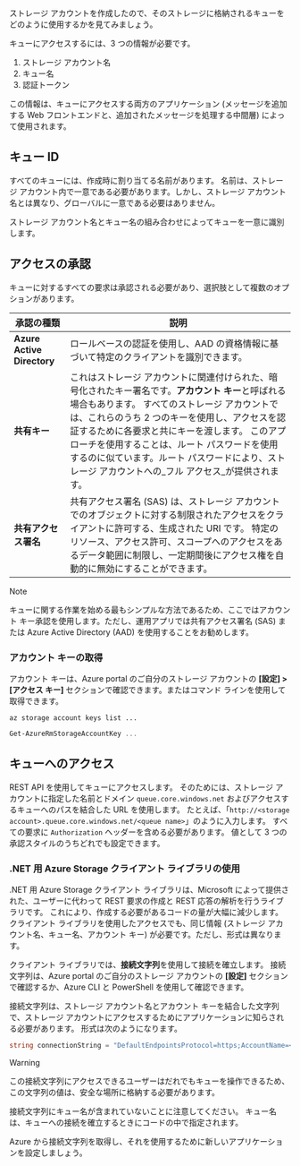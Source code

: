 ストレージ アカウントを作成したので、そのストレージに格納されるキューをどのように使用するかを見てみましょう。

キューにアクセスするには、3 つの情報が必要です。
 1. ストレージ アカウント名
 2. キュー名
 3. 認証トークン

この情報は、キューにアクセスする両方のアプリケーション (メッセージを追加する Web フロントエンドと、追加されたメッセージを処理する中間層) によって使用されます。

## <a name="queue-identity"></a>キュー ID

すべてのキューには、作成時に割り当てる名前があります。 名前は、ストレージ アカウント内で一意である必要があります。しかし、ストレージ アカウント名とは異なり、グローバルに一意である必要はありません。

ストレージ アカウント名とキュー名の組み合わせによってキューを一意に識別します。

## <a name="access-authorization"></a>アクセスの承認

キューに対するすべての要求は承認される必要があり、選択肢として複数のオプションがあります。

| 承認の種類 | 説明 |
|--------------------|-------------|
| **Azure Active Directory** | ロールベースの認証を使用し、AAD の資格情報に基づいて特定のクライアントを識別できます。 |
| **共有キー** | これはストレージ アカウントに関連付けられた、暗号化されたキー署名です。**アカウント キー**と呼ばれる場合もあります。 すべてのストレージ アカウントでは、これらのうち 2 つのキーを使用し、アクセスを認証するために各要求と共にキーを渡します。 このアプローチを使用することは、ルート パスワードを使用するのに似ています。ルート パスワードにより、ストレージ アカウントへの_フル アクセス_が提供されます。 |
| **共有アクセス署名** | 共有アクセス署名 (SAS) は、ストレージ アカウントでのオブジェクトに対する制限されたアクセスをクライアントに許可する、生成された URI です。 特定のリソース、アクセス許可、スコープへのアクセスをあるデータ範囲に制限し、一定期間後にアクセス権を自動的に無効にすることができます。  |

> [!NOTE]
> キューに関する作業を始める最もシンプルな方法であるため、ここではアカウント キー承認を使用します。ただし、運用アプリでは共有アクセス署名 (SAS) または Azure Active Directory (AAD) を使用することをお勧めします。

### <a name="retrieving-the-account-key"></a>アカウント キーの取得
 
アカウント キーは、Azure portal のご自分のストレージ アカウントの **[設定] > [アクセス キー]** セクションで確認できます。またはコマンド ラインを使用して取得できます。

```azurecli
az storage account keys list ...
```

```powershell
Get-AzureRmStorageAccountKey ...
```

## <a name="accessing-queues"></a>キューへのアクセス

REST API を使用してキューにアクセスします。 そのためには、ストレージ アカウントに指定した名前とドメイン `queue.core.windows.net` およびアクセスするキューへのパスを結合した URL を使用します。 たとえば、「`http://<storage account>.queue.core.windows.net/<queue name>`」のように入力します。 すべての要求に `Authorization` ヘッダーを含める必要があります。 値として 3 つの承認スタイルのうちどれでも設定できます。

### <a name="using-the-azure-storage-client-library-for-net"></a>.NET 用 Azure Storage クライアント ライブラリの使用

.NET 用 Azure Storage クライアント ライブラリは、Microsoft によって提供された、ユーザーに代わって REST 要求の作成と REST 応答の解析を行うライブラリです。 これにより、作成する必要があるコードの量が大幅に減少します。 クライアント ライブラリを使用したアクセスでも、同じ情報 (ストレージ アカウント名、キュー名、アカウント キー) が必要です。ただし、形式は異なります。

クライアント ライブラリでは、**接続文字列**を使用して接続を確立します。 接続文字列は、Azure portal のご自分のストレージ アカウントの **[設定]** セクションで確認するか、Azure CLI と PowerShell を使用して確認できます。

接続文字列は、ストレージ アカウント名とアカウント キーを結合した文字列で、ストレージ アカウントにアクセスするためにアプリケーションに知らされる必要があります。 形式は次のようになります。

```csharp
string connectionString = "DefaultEndpointsProtocol=https;AccountName=<your storage account name>;AccountKey=<your key>;EndpointSuffix=core.windows.net"
```

> [!WARNING]
> この接続文字列にアクセスできるユーザーはだれでもキューを操作できるため、この文字列の値は、安全な場所に格納する必要があります。

接続文字列にキュー名が含まれていないことに注意してください。 キュー名は、キューへの接続を確立するときにコードの中で指定されます。

Azure から接続文字列を取得し、それを使用するために新しいアプリケーションを設定しましょう。
